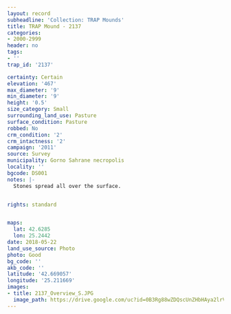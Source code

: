 ```yaml
---
layout: record
subheadline: 'Collection: TRAP Mounds'
title: TRAP Mound - 2137
categories:
- 2000-2999
header: no
tags:
- ''
trap_id: '2137'

certainty: Certain
elevation: '467'
max_diameter: '9'
min_diameter: '9'
height: '0.5'
size_category: Small
surrounding_land_use: Pasture
surface_condition: Pasture
robbed: No
crm_condition: '2'
crm_intactness: '2'
campaign: '2011'
source: Survey
municipality: Gorno Sahrane necropolis
locality: ''
bgcode: DS001
notes: |-
  Stones spread all over the surface.


rights: standard


maps:
  lat: 42.6285
  lon: 25.2442
date: 2018-05-22
land_use_source: Photo
photo: Good
bg_code: ''
akb_code: ''
latitude: '42.669057'
longitude: '25.211669'
images:
- title: 2137_Overview_S.JPG
  image_path: https://drive.google.com/uc?id=0B3Rg88wZDQscUnZHbHAya2lrVW8
---
```

